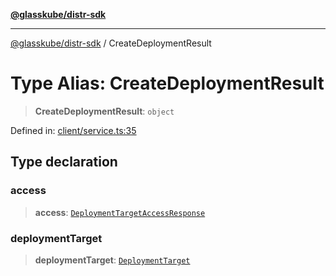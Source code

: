 [**@glasskube/distr-sdk**](../README.md)

***

[@glasskube/distr-sdk](../README.md) / CreateDeploymentResult

# Type Alias: CreateDeploymentResult

> **CreateDeploymentResult**: `object`

Defined in: [client/service.ts:35](https://github.com/glasskube/distr/blob/1c5d885406264f4301a9de61610438b702cea814/sdk/js/src/client/service.ts#L35)

## Type declaration

### access

> **access**: [`DeploymentTargetAccessResponse`](../interfaces/DeploymentTargetAccessResponse.md)

### deploymentTarget

> **deploymentTarget**: [`DeploymentTarget`](../interfaces/DeploymentTarget.md)
